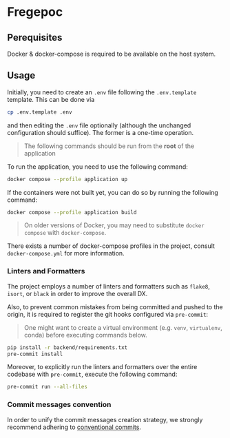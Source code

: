 # Fregepoc

## Perequisites

Docker & docker-compose is required to be available on the host system.

## Usage

Initially, you need to create an `.env` file following the `.env.template` template. This can be done via

```bash
cp .env.template .env
```

and then editing the `.env` file optionally (although the unchanged configuration should suffice). The former is a one-time operation.

>The following commands should be run from the **root** of the application

To run the application, you need to use the following command:

```bash
docker compose --profile application up
```

If the containers were not built yet, you can do so by running the following command:

```bash
docker compose --profile application build
```

>On older versions of Docker, you may need to substitute `docker compose` with `docker-compose`.

There exists a number of docker-compose profiles in the project, consult `docker-compose.yml` for more information.

### Linters and Formatters

The project employs a number of linters and formatters such as `flake8`, `isort`, or `black`
in order to improve the overall DX.

Also, to prevent common mistakes from being committed and pushed
to the origin, it is required to register the git hooks configured via `pre-commit`:

>One might want to create a virtual environment (e.g. `venv`, `virtualenv`, conda) before executing commands below.

```bash
pip install -r backend/requirements.txt
pre-commit install
```

Moreover, to explicitly run the linters and formatters over the entire codebase with `pre-commit`, execute the following command:
```bash
pre-commit run --all-files
```

### Commit messages convention

In order to unify the commit messages creation strategy, we strongly recommend adhering to [conventional commits](https://www.conventionalcommits.org/en/v1.0.0/).
